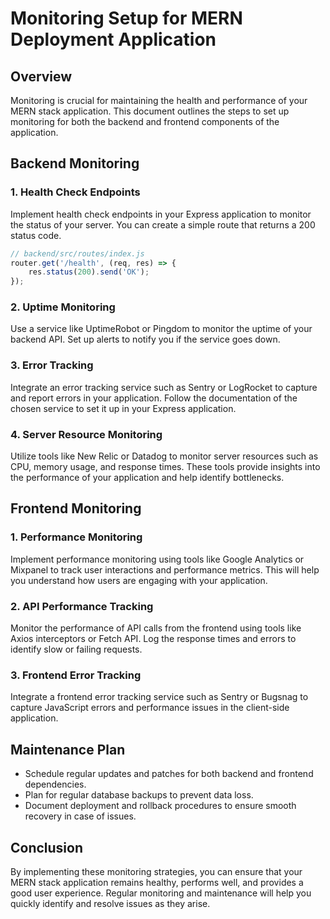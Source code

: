 # Monitoring Setup for MERN Deployment Application

## Overview
Monitoring is crucial for maintaining the health and performance of your MERN stack application. This document outlines the steps to set up monitoring for both the backend and frontend components of the application.

## Backend Monitoring

### 1. Health Check Endpoints
Implement health check endpoints in your Express application to monitor the status of your server. You can create a simple route that returns a 200 status code.

```javascript
// backend/src/routes/index.js
router.get('/health', (req, res) => {
    res.status(200).send('OK');
});
```

### 2. Uptime Monitoring
Use a service like UptimeRobot or Pingdom to monitor the uptime of your backend API. Set up alerts to notify you if the service goes down.

### 3. Error Tracking
Integrate an error tracking service such as Sentry or LogRocket to capture and report errors in your application. Follow the documentation of the chosen service to set it up in your Express application.

### 4. Server Resource Monitoring
Utilize tools like New Relic or Datadog to monitor server resources such as CPU, memory usage, and response times. These tools provide insights into the performance of your application and help identify bottlenecks.

## Frontend Monitoring

### 1. Performance Monitoring
Implement performance monitoring using tools like Google Analytics or Mixpanel to track user interactions and performance metrics. This will help you understand how users are engaging with your application.

### 2. API Performance Tracking
Monitor the performance of API calls from the frontend using tools like Axios interceptors or Fetch API. Log the response times and errors to identify slow or failing requests.

### 3. Frontend Error Tracking
Integrate a frontend error tracking service such as Sentry or Bugsnag to capture JavaScript errors and performance issues in the client-side application.

## Maintenance Plan
- Schedule regular updates and patches for both backend and frontend dependencies.
- Plan for regular database backups to prevent data loss.
- Document deployment and rollback procedures to ensure smooth recovery in case of issues.

## Conclusion
By implementing these monitoring strategies, you can ensure that your MERN stack application remains healthy, performs well, and provides a good user experience. Regular monitoring and maintenance will help you quickly identify and resolve issues as they arise.